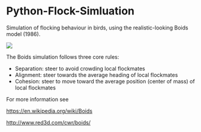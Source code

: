 # Python-Flock-Simluation
Simulation of flocking behaviour in birds, using the realistic-looking Boids model (1986).

<img src=https://i.imgur.com/0wifowN.gif>

<p>
The Boids simulation follows three core rules:

* Separation: steer to avoid crowding local flockmates
* Alignment: steer towards the average heading of local flockmates 
* Cohesion: steer to move toward the average position (center of mass) of local flockmates
 
 For more information see
 
 https://en.wikipedia.org/wiki/Boids
 
 http://www.red3d.com/cwr/boids/
 